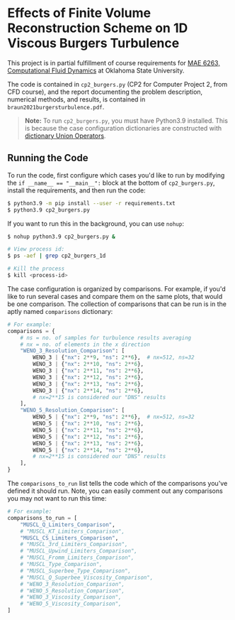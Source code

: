 # Effects of Finite Volume Reconstruction Scheme on 1D Viscous Burgers Turbulence

This project is in partial fulfillment of course requirements for [MAE 6263, Computational Fluid Dynamics](http://catalog.okstate.edu/courses/mae/)
at Oklahoma State University.

The code is contained in `cp2_burgers.py` (CP2 for Computer Project 2, from CFD course), and the report documenting the problem description, numerical methods, and results, is contained in `braun2021burgersturbulence.pdf`.

> **Note:** To run `cp2_burgers.py`, you must have Python3.9 installed. This is because the case configuration dictionaries are constructed with [dictionary Union Operators](https://www.python.org/dev/peps/pep-0584/).

## Running the Code

To run the code, first configure which cases you'd like to run by modifying the `if __name__ == "__main__":` block at the bottom of `cp2_burgers.py`, install the requirements, and then run the code:

```bash
$ python3.9 -m pip install --user -r requirements.txt
$ python3.9 cp2_burgers.py
```

If you want to run this in the background, you can use `nohup`:

```bash
$ nohup python3.9 cp2_burgers.py &

# View process id:
$ ps -aef | grep cp2_burgers_1d

# Kill the process
$ kill <process-id>
```

The case configuration is organized by comparisons. For example, if you'd like to run several cases and compare them on the same plots, that would be one comparison. The collection of comparisons that can be run is in the aptly named `comparisons` dictionary:

```python
# For example:
comparisons = {
    # ns = no. of samples for turbulence results averaging
    # nx = no. of elements in the x direction
    "WENO_3_Resolution_Comparison": [
        WENO_3 | {"nx": 2**9, "ns": 2**6},  # nx=512, ns=32
        WENO_3 | {"nx": 2**10, "ns": 2**6},
        WENO_3 | {"nx": 2**11, "ns": 2**6},
        WENO_3 | {"nx": 2**12, "ns": 2**6},
        WENO_3 | {"nx": 2**13, "ns": 2**6},
        WENO_3 | {"nx": 2**14, "ns": 2**6},
        # nx=2**15 is considered our "DNS" results
    ],
    "WENO_5_Resolution_Comparison": [
        WENO_5 | {"nx": 2**9, "ns": 2**6},  # nx=512, ns=32
        WENO_5 | {"nx": 2**10, "ns": 2**6},
        WENO_5 | {"nx": 2**11, "ns": 2**6},
        WENO_5 | {"nx": 2**12, "ns": 2**6},
        WENO_5 | {"nx": 2**13, "ns": 2**6},
        WENO_5 | {"nx": 2**14, "ns": 2**6},
        # nx=2**15 is considered our "DNS" results
    ],
}
```

The `comparisons_to_run` list tells the code which of the comparisons you've defined it should run. Note, you can easily comment out any comparisons you may not want to run this time:

```python
# For example:
comparisons_to_run = [
    "MUSCL_Q_Limiters_Comparison",
    # "MUSCL_KT_Limiters_Comparison",
    "MUSCL_CS_Limiters_Comparison",
    # "MUSCL_3rd_Limiters_Comparison",
    # "MUSCL_Upwind_Limiters_Comparison",
    # "MUSCL_Fromm_Limiters_Comparison",
    # "MUSCL_Type_Comparison",
    # "MUSCL_Superbee_Type_Comparison",
    # "MUSCL_Q_Superbee_Viscosity_Comparison",
    # "WENO_3_Resolution_Comparison",
    # "WENO_5_Resolution_Comparison",
    # "WENO_3_Viscosity_Comparison",
    # "WENO_5_Viscosity_Comparison",
]
```
